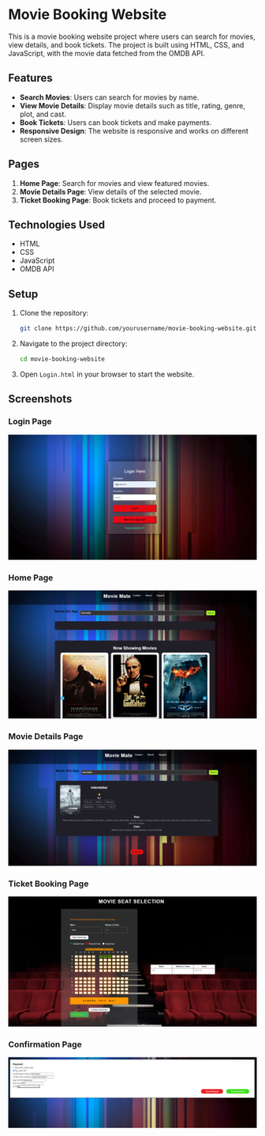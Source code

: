 # Movie Booking Website

This is a movie booking website project where users can search for movies, view details, and book tickets. The project is built using HTML, CSS, and JavaScript, with the movie data fetched from the OMDB API.

## Features

- **Search Movies**: Users can search for movies by name.
- **View Movie Details**: Display movie details such as title, rating, genre, plot, and cast.
- **Book Tickets**: Users can book tickets and make payments.
- **Responsive Design**: The website is responsive and works on different screen sizes.

## Pages

1. **Home Page**: Search for movies and view featured movies.
2. **Movie Details Page**: View details of the selected movie.
3. **Ticket Booking Page**: Book tickets and proceed to payment.

## Technologies Used

- HTML
- CSS
- JavaScript
- OMDB API

## Setup

1. Clone the repository:
   ```bash
   git clone https://github.com/yourusername/movie-booking-website.git
   ```
2. Navigate to the project directory:
   ```bash
   cd movie-booking-website
   ```
3. Open `Login.html` in your browser to start the website.

## Screenshots

### Login Page
![Login Page](outputs\ss1.png)

### Home Page
![Home Page](outputs\ss2.png)

### Movie Details Page
![Movie Details](outputs\ss3.png)

### Ticket Booking Page
![Ticket Booking](outputs\ss4.png)

### Confirmation Page
![Confirmation Page](outputs\ss5.png)